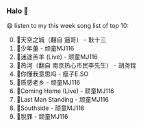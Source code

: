 

### Halo 👋

😄 listen to my this week song list of top 10:

0. 🌈天空之城（翻自 逼哥）  - 耿十三
1. 🌈少年董  - 顽童MJ116
2. 🌈迷途羔羊 (Live) - 顽童MJ116
3. 🌈热河（翻自 南京热心市民李先生）  - 胡尧锟
4. 🌈你懂我意思吗 - 瘦子E.SO
5. 🌈质感老乡 - 顽童MJ116
6. 🌈Coming Home (Live) - 顽童MJ116
7. 🌈Last Man Standing - 顽童MJ116
8. 🌈Southside - 顽童MJ116
9. 🌈脱罪 - 顽童MJ116

